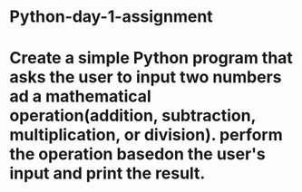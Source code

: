 # Python-day-1-assignment
# Create a simple Python program that asks the user to input two numbers ad a mathematical operation(addition, subtraction, multiplication, or division). perform the operation basedon the user's input and print the result.
